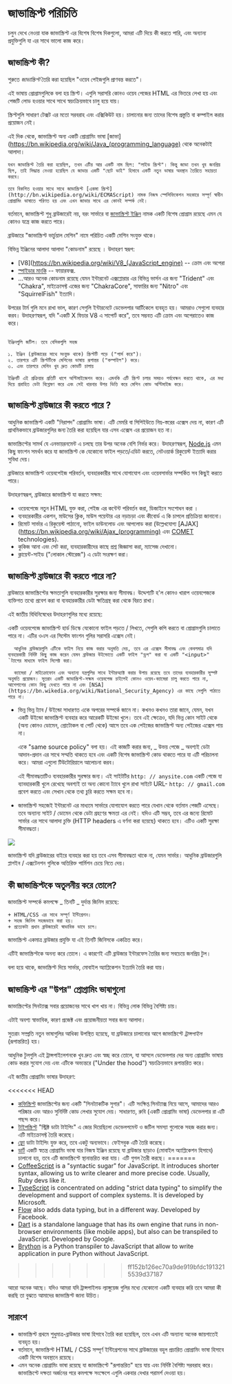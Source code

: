 # জাভাস্ক্রিপ্ট পরিচিতি

চলুন দেখে নেওয়া যাক জাভাস্ক্রিপ্ট এর বিশেষ বিশেষ দিকগুলো, আমরা এটি দিয়ে কী করতে পারি, এবং অন্যান্য প্রযুক্তিগুলি যা এর সাথে ভালো কাজ করে।

## জাভাস্ক্রিপ্ট কী?

শুরুতে *জাভাস্ক্রিপ্ট* তৈরি করা হয়েছিল "ওয়েব পেইজগুলি প্রাণবন্ত করতে"।

এই ভাষায় প্রোগ্রামগুলিকে বলা হয় স্ক্রিপ্ট। এগুলি সরাসরি কোনও ওয়েব পেজের HTML এর ভিতরে লেখা হয় এবং পেজটি লোড হওয়ার সাথে সাথে স্বয়ংক্রিয়ভাবে চালু হয়ে যায়।

স্ক্রিপ্টগুলি সাধারণ টেক্সট এর মতো সরবরাহ এবং এক্সিকিউট হয়। চালানোর জন্য তাদের বিশেষ প্রস্তুতি বা কম্পাইল করার প্রয়োজন নেই।

এই দিক থেকে, জাভাস্ক্রিপ্ট অন্য একটি প্রোগ্রামিং ভাষা [জাভা](https://bn.wikipedia.org/wiki/Java_(programming_language) থেকে অনেকটাই আলাদা।

```smart header="কেন এটিকে জাভাস্ক্রিপ বলা হয়?"
যখন জাভাস্ক্রিপ্ট তৈরি করা হয়েছিল, তখন এটির আর একটি নাম ছিল: "লাইভ স্ক্রিপ্ট"। কিন্তু জাভা তখন খুব জনপ্রিয় ছিল, তাই সিদ্ধান্ত নেওয়া হয়েছিল যে জাভার একটি "ছোট ভাই" হিসাবে একটি নতুন ভাষার অবস্থান তৈরিতে সহায়তা করবে।

তবে বিকশিত হওয়ার সাথে সাথে জাভাস্ক্রিপ্ট [একমা স্ক্রিপ্ট](http://bn.wikipedia.org/wiki/ECMAScript) নামক নিজস্ব স্পেসিফিকেশন সহকারে সম্পূর্ণ স্বাধীন প্রোগ্রামিং ভাষাতে পরিণত হয় এবং এখন জাভার সাথে এর কোনই সম্পর্ক নেই।
```

বর্তমানে, জাভাস্ক্রিপ্ট শুধু ব্রাউজারেই নয়, বরং সার্ভারে বা [জাভাস্ক্রিপ্ট ইঞ্জিন](https://bn.wikipedia.org/wiki/JavaScript_engine) নামক একটি বিশেষ প্রোগ্রাম রয়েছে এমন যে কোনও যন্ত্রে কাজ করতে পারে।

ব্রাউজারে "জাভাস্ক্রিপ্ট ভার্চুয়াল মেশিন" নামে পরিচিত একটি মেশিন সংযুক্ত থাকে।

বিভিন্ন ইঞ্জিনের আলাদা আলাদা "কোডনাম" রয়েছে । উদাহরণ স্বরূপ:

- [V8](https://bn.wikipedia.org/wiki/V8_(JavaScript_engine) -- ক্রোম এবং অপেরা
- [স্পাইডার মাংকি](https://bn.wikipedia.org/wiki/SpiderMonkey) -- ফায়ারফক্স.
- ...আরও অনেক কোডনাম রয়েছে যেমন ইন্টারনেট এক্সপ্লোরার এর বিভিন্ন ভার্সন এর জন্য "Trident" এবং "Chakra", মাইক্রোসফ্ট এজের জন্য "ChakraCore", সাফারির জন্য "Nitro" এবং "SquirrelFish" ইত্যাদি।

উপরের টার্ম গুলি মনে রাখা ভাল, কারণ সেগুলি ইন্টারনেটে ডেভেলপার আর্টিকেলে ব্যবহৃত হয়। আমরাও সেগুলো ব্যবহার করব। উদাহরণস্বরূপ, যদি "একটি X ফিচার V8 এ সাপোর্ট করে", তবে সম্ভবত এটি ক্রোম এবং অপেরাতেও কাজ করে।

```smart header="ইঞ্জিনগুলি কিভাবে কাজ করে?"

ইঞ্জিনগুলি জটিল। তবে বেসিকগুলি সহজ

১. ইঞ্জিন (ব্রাউজারের সাথে সংযুক্ত থাকে) স্ক্রিপ্টটি পড়ে ("পার্স করে")।
২. তারপরে এটি স্ক্রিপ্টটিকে মেশিনের ভাষায় রূপান্তর ("কম্পাইল") করে।
৩. এবং তারপরে মেশিন খুব দ্রুত কোডটি চালায়

ইঞ্জিনটি এই প্রক্রিয়ার প্রতিটি ধাপে অপ্টিমাইজেশন করে। এমনকি এটি স্ক্রিপ্ট চলার সময়ও পর্যবেক্ষন করতে থাকে, এর মধ্য দিয়ে প্রবাহিত ডেটা বিশ্লেষণ করে এবং সেই ধারনার উপর ভিত্তি করে মেশিন কোড অপ্টিমাইজ করে।
```

## জাভাস্ক্রিপ্ট ব্রাউজারে কী করতে পারে ?

আধুনিক জাভাস্ক্রিপ্ট একটি "নিরাপদ" প্রোগ্রামিং ভাষা। এটি মেমরি বা সিপিইউতে নিম্ন-স্তরের এক্সেস দেয় না, কারণ এটি প্রাথমিকভাবে ব্রাউজারগুলির জন্য তৈরি করা হয়েছিল যার এসব এক্সেস এর প্রয়োজন হত না।

জাভাস্ক্রিপ্টের সামর্থ যে এনভায়রনমেন্ট এ চলছে তার উপর অনেক বেশি নির্ভর করে। উদাহরণস্বরূপ, [Node.js](https://wikipedia.org/wiki/Node.js) এমন কিছু ফাংশন সমর্থন করে যা জাভাস্ক্রিপ্ট কে যেকোনো ফাইল পড়তে/এডিট করতে, নেটওয়ার্ক রিকুয়েস্ট ইত্যাদি করার সুবিধা দেয়।

ব্রাউজারে জাভাস্ক্রিপ্ট ওয়েবপেইজ পরিবর্তন, ব্যবহারকারীর সাথে যোগাযোগ এবং ওয়েবসার্ভার সম্পর্কিত সব কিছুই করতে পারে।

উদাহরণস্বরূপ, ব্রাউজারে জাভাস্ক্রিপ্ট যা করতে সক্ষম:

- ওয়েবপেজে নতুন HTML যুক্ত করা, পেইজ এর কন্টেন্ট পরিবর্তন করা, ডিজাইনে সংশোধন করা ।
- ব্যবহারকারীর একশন, মাউসের ক্লিক, মাউস পয়েন্টার এর নড়াচড়া এবং কীবোর্ড এ কি চাপলে প্রতিক্রিয়া জানানো।
- রিমোট সার্ভার এ রিকুয়েস্ট পাঠানো, ফাইল ডাউনলোড এবং আপলোড করা (উল্লেখযোগ্য [AJAX](https://bn.wikipedia.org/wiki/Ajax_(programming) এবং [COMET](<https://bn.wikipedia.org/wiki/Comet_(programming)>) technologies).
- কুকিজ আনা এবং সেট করা, ব্যবহারকারীদের কাছে প্রশ্ন জিজ্ঞাসা করা, ম্যাসেজ দেখানো।
- ক্লায়েন্ট-সাইড ("লোকাল স্টোরেজ") এ ডেটা সংরক্ষণ করা।

## জাভাস্ক্রিপ্ট ব্রাউজারে কী করতে পারে না?

ব্রাউজারে জাভাস্ক্রিপ্টের ক্ষমতাগুলি ব্যবহারকারীর সুরক্ষার জন্য সীমাবদ্ধ। উদ্দেশ্যটি হ'ল কোনও খারাপ ওয়েবপেজকে ব্যক্তিগত তথ্যে প্রবেশ করা বা ব্যবহারকারীর ডেটা ক্ষতিগ্রস্থ করা থেকে বিরত রাখা।

এই জাতীয় বিধিনিষেধের উদাহরণগুলির মধ্যে রয়েছে:

একটি ওয়েবপেজে জাভাস্ক্রিপ্ট হার্ড ডিস্কে যেকোনো ফাইল পড়তে / লিখতে, সেগুলি কপি করতে বা প্রোগ্রামগুলি চালাতে পারে না। এটির ওএস এর সিস্টেম ফাংশন গুলির সরাসরি এক্সেস নেই।

      আধুনিক ব্রাউজারগুলি এটিকে ফাইল নিয়ে কাজ করার অনুমতি দেয়, তবে এর এক্সেস সীমাবদ্ধ এবং কেবলমাত্র যদি ব্যবহারকারী নির্দিষ্ট কিছু কাজ করেন যেমন ব্রাউজার উইন্ডোতে একটি ফাইল "ড্রপ" করা বা একটি "<input>" `ট্যাগের মাধ্যমে ফাইল সিলেক্ট করা।

      ক্যামেরা / মাইক্রোফোন এবং অন্যান্য যন্ত্রগুলির সাথে ইন্টারঅ্যাক্ট করার উপায় রয়েছে তবে তাদের ব্যবহারকারীর সুস্পষ্ট অনুমতি প্রয়োজন। সুতরাং একটি জাভাস্ক্রিপ্ট-সক্ষম ওয়েবপেজ চাইলেই কোনও ওয়েব-ক্যামেরা চালু করতে পারে না, আশেপাশের কোন কিছু দেখতে পারে না এবং [NSA](https://bn.wikedia.org/wiki/National_Security_Agency) এর কাছে সেগুলি পাঠাতে পারে না।

- ভিন্ন ভিন্ন ট্যাব / উইন্ডো সাধারণত একে অপরের সম্পর্কে জানে না। কখনও কখনও তারা জানে, যেমন, যখন একটি উইন্ডো জাভাস্ক্রিপ্ট ব্যবহার করে আরেকটি উইন্ডো খুলে। তবে এই ক্ষেত্রেও, যদি ভিন্ন কোন সাইট থেকে (অন্য কোনও ডোমেন, প্রোটোকল বা পোর্ট থেকে) আসে তবে এক পেইজের জাভাস্ক্রিপ্ট অন্য পেইজের এক্সেস পায় না।

  একে "same source policy" বলা হয়। এই কাজটি করার জন্য, _ উভয় পেজে _ অবশ্যই ডেটা আদান-প্রদান এর সাথে সম্মতি থাকতে হবে এবং একটি বিশেষ জাভাস্ক্রিপ্ট কোড থাকতে পারে যা এটি পরিচালনা করে। আমরা এগুলো টিউটোরিয়ালে আলোচনা করব।

  এই সীমাবদ্ধতাটিও ব্যবহারকারীর সুরক্ষার জন্য। এই সাইটটির `http: // anysite.com` একটি পেজে যা ব্যাবহারকারী খুলে রেখেছে অবশ্যই তা অন্য কোনো ট্যাবে খুলে রাখা সাইটে URL- `http: // gmail.com` প্রবেশ করতে এবং সেখান থেকে তথ্য চুরি করতে সক্ষম হবে না।

- জাভাস্ক্রিপ্ট সহজেই ইন্টারনেট এর মাধ্যমে সার্ভারে যোগাযোগ করতে পারে যেখান থেকে বর্তমান পেজটি এসেছে। তবে অন্যান্য সাইট / ডোমেন থেকে ডেটা গ্রহণের ক্ষমতা এর নেই। যদিও এটি সম্ভব, তবে এর জন্যে রিমোট সার্ভার এর সাথে আলাদা চুক্তি (HTTP headers এ বর্ণনা করা হয়েছে) থাকতে হবে। এটিও একটি সুরক্ষা সীমাবদ্ধতা।

![](limitations.svg)

জাভাস্ক্রিপ্ট যদি ব্রাউজারের বাইরে ব্যবহার করা হয় তবে এসব সীমাবদ্ধতা থাকে না, যেমন সার্ভার। আধুনিক ব্রাউজারগুলি প্লাগইন / এক্সটেনশন গুলিকে অতিরিক্ত পার্মিশন চেয়ে নিতে দেয়।

## কী জাভাস্ক্রিপ্টকে অতুলনীয় করে তোলে?

জাভাস্ক্রিপ্ট সম্পর্কে কমপক্ষে _ তিনটি _ দুর্দান্ত জিনিস রয়েছে:

```তুলনা
+ HTML/CSS এর সাথে সম্পূর্ণ ইন্টিগ্রেশন।
+ সহজ জিনিস সহজভাবে করা হয়।
+ প্রত্যেকটা প্রধান ব্রাউজারেই স্বাভাবিক ভাবে চলে।
```

জাভাস্ক্রিপ্ট একমাত্র ব্রাউজার প্রযুক্তি যা এই তিনটি জিনিসকে একত্রিত করে।

এটিই জাভাস্ক্রিপ্টকে অনন্য করে তোলে। এ কারণেই এটি ব্রাউজার ইন্টারফেস তৈরির জন্য সবচেয়ে জনপ্রিয় টুল।

বলা হয়ে থাকে, জাভাস্ক্রিপ্ট দিয়ে সার্ভার, মোবাইল অ্যাপ্লিকেশন ইত্যাদি তৈরি করা যায়।

## জাভাস্ক্রিপ্ট এর "উপর" প্রোগ্রামিং ভাষাগুলো

জাভাস্ক্রিপ্টের সিনট্যাক্স সবার প্রয়োজনের সাথে খাপ খায় না। বিভিন্ন লোক বিভিন্ন বৈশিষ্ট্য চায়।

এটাই অবশ্য স্বাভাবিক, কারণ প্রজেক্ট এবং প্রয়োজনীয়তা সবার জন্য আলাদা।

সুতরাং সম্প্রতি নতুন ভাষাগুলির আধিক্য উপস্থিত হয়েছে, যা ব্রাউজারে চালানোর আগে জাভাস্ক্রিপ্টে _ট্রান্সপাইল_ (রূপান্তরিত) হয়।

আধুনিক টুলগুলি এই ট্রান্সপাইলেশনকে খুব দ্রুত এবং স্বচ্ছ করে তোলে, যা আসলে ডেভেলপার দের অন্য প্রোগ্রামিং ভাষায় কোড করার সুযোগ দেয় এবং এটিকে অভ্যন্তরে ("Under the hood") স্বয়ংক্রিয়ভাবে রূপান্তরিত করে।

এই জাতীয় প্রোগ্রামিং ভাষার উদাহরণ:

<<<<<<< HEAD
- [কফিস্ক্রিপ্ট](http://coffeescript.org/) জাভাস্ক্রিপ্টের জন্য একটি "সিনট্যাকটিক সুগার"। এটি সংক্ষিপ্ত সিনট্যাক্স নিয়ে আসে, আমাদের আরও পরিষ্কার এবং আরও সুনির্দিষ্ট কোড লেখার সুযোগ দেয়। সাধারণত, রুবি (একটি প্রোগ্রামিং ভাষা) ডেভেলপার রা এটি পছন্দ করে।
- [টাইপস্ক্রিপ্ট](http://www.typescriptlang.org/) "স্ট্রিক্ট ডাটা টাইপিং" এ জোর দিয়েছিলো ডেভেলপমেন্ট ও জটিল সমস্যা গুলোকে সহজ করার জন্য। এটি মাইক্রোসফ্ট তৈরি করেছে।
- [ফ্লো](http://flow.org/) ডাটা টাইপিং যুক্ত করে, তবে একটু অন্যভাবে। ফেইসবুক এটি তৈরি করেছে।
- [ডার্ট](https://www.dartlang.org/) একটি স্বতন্ত্র প্রোগ্রামিং ভাষা যার নিজস্ব ইঞ্জিন রয়েছে যা ব্রাউজার ছাড়াও (মোবাইল অ্যাপ্লিকেশন হিসাবে) চালানো হয়, তবে এটি জাভাস্ক্রিপ্টে স্থানান্তরিত করা যায়। এটি গুগল তৈরী করছে।
=======
- [CoffeeScript](http://coffeescript.org/) is a "syntactic sugar" for JavaScript. It introduces shorter syntax, allowing us to write clearer and more precise code. Usually, Ruby devs like it.
- [TypeScript](http://www.typescriptlang.org/) is concentrated on adding "strict data typing" to simplify the development and support of complex systems. It is developed by Microsoft.
- [Flow](http://flow.org/) also adds data typing, but in a different way. Developed by Facebook.
- [Dart](https://www.dartlang.org/) is a standalone language that has its own engine that runs in non-browser environments (like mobile apps), but also can be transpiled to JavaScript. Developed by Google.
- [Brython](https://brython.info/) is a Python transpiler to JavaScript that allow to write application in pure Python without JavaScript.
>>>>>>> ff152b126ec70a9de919bfdc1913215539d37187

আরো অনেক আছে। যদিও আমরা যদি ট্রান্সপাইলড ল্যাঙ্গুয়েজ গুলির মধ্যে যেকোনো একটি ব্যবহার করি তবে আমরা কী করছি তা বুঝতে আমাদের জাভাস্ক্রিপ্ট জানা উচিত।

## সারাংশ

- জাভাস্ক্রিপ্ট প্রথমে শুধুমাত্র-ব্রাউজার ভাষা হিসাবে তৈরি করা হয়েছিল, তবে এখন এটি অন্যান্য অনেক জায়গাতেই ব্যবহৃত হয়।
- বর্তমানে, জাভাস্ক্রিপ্ট HTML / CSS সম্পূর্ণ ইন্টিগ্রেশনের সাথে ব্রাউজারের বহুল প্রচারিত প্রোগ্রামিং ভাষা হিসাবে একটি বিশেষ অবস্থানে রয়েছে।
- এমন অনেক প্রোগ্রামিং ভাষা রয়েছে যা জাভাস্ক্রিপ্টে "রূপান্তরিত" হয়ে যায় এবং নির্দিষ্ট বৈশিষ্ট্য সরবরাহ করে। জাভাস্ক্রিপ্টে দক্ষতা অর্জনের পরে কমপক্ষে সংক্ষেপে এগুলি একবার দেখার পরামর্শ দেওয়া হয়।
